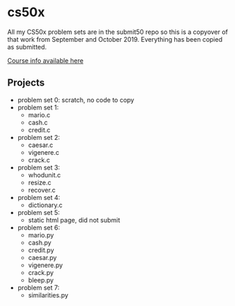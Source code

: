 # cs50x
All my CS50x problem sets are in the submit50 repo so this is a copyover of that work from September and October 2019. Everything has been copied as submitted.


[Course info available here](https://cs50.harvard.edu/x/2019/)


## Projects
- problem set 0: scratch, no code to copy
- problem set 1:
  - mario.c
  - cash.c
  - credit.c
- problem set 2:
  - caesar.c
  - vigenere.c
  - crack.c
- problem set 3:
  - whodunit.c
  - resize.c
  - recover.c
- problem set 4:
  - dictionary.c
- problem set 5:
  - static html page, did not submit
- problem set 6:
  - mario.py
  - cash.py
  - credit.py
  - caesar.py
  - vigenere.py
  - crack.py
  - bleep.py
- problem set 7:
  - similarities.py
